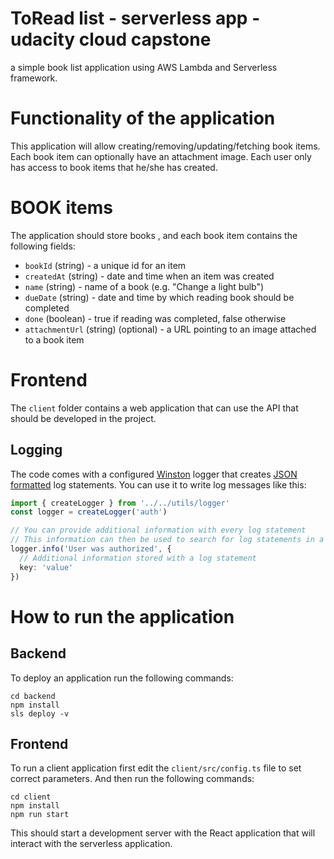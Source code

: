 # ToRead list - serverless app - udacity cloud capstone

a simple book list application using AWS Lambda and Serverless framework.

# Functionality of the application

This application will allow creating/removing/updating/fetching book items. Each book item can optionally have an attachment image. Each user only has access to book items that he/she has created.

# BOOK items

The application should store books , and each book item contains the following fields:

* `bookId` (string) - a unique id for an item
* `createdAt` (string) - date and time when an item was created
* `name` (string) - name of a book  (e.g. "Change a light bulb")
* `dueDate` (string) - date and time by which reading book should be completed
* `done` (boolean) - true if reading was completed, false otherwise
* `attachmentUrl` (string) (optional) - a URL pointing to an image attached to a book item

# Frontend

The `client` folder contains a web application that can use the API that should be developed in the project.

## Logging

The  code comes with a configured [Winston](https://github.com/winstonjs/winston) logger that creates [JSON formatted](https://stackify.com/what-is-structured-logging-and-why-developers-need-it/) log statements. You can use it to write log messages like this:

```ts
import { createLogger } from '../../utils/logger'
const logger = createLogger('auth')

// You can provide additional information with every log statement
// This information can then be used to search for log statements in a log storage system
logger.info('User was authorized', {
  // Additional information stored with a log statement
  key: 'value'
})
```

# How to run the application

## Backend

To deploy an application run the following commands:

```
cd backend
npm install
sls deploy -v
```

## Frontend

To run a client application first edit the `client/src/config.ts` file to set correct parameters. And then run the following commands:

```
cd client
npm install
npm run start
```

This should start a development server with the React application that will interact with the serverless application.


